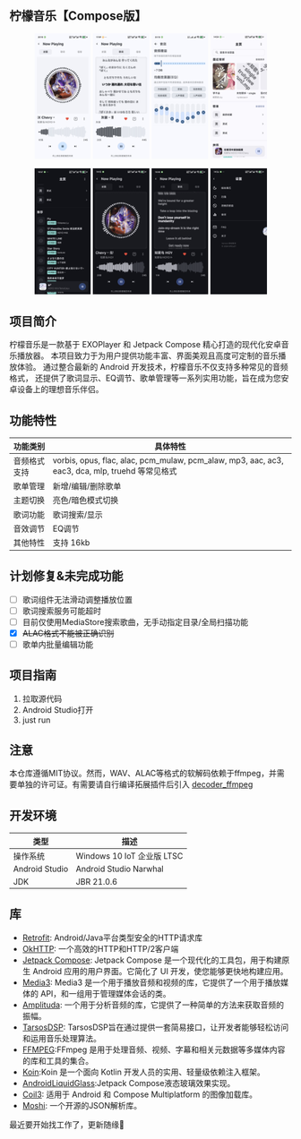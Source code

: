 ## 柠檬音乐【Compose版】

<p align="center">

<img src="/img/Screenshot_20250728_201015.png" width="20%"/>
<img src="/img/Screenshot_20250730_174948.png" width="20%"/>
<img src="/img/Screenshot_20250621_231303.png" width="20%"/>
<img src="/img/Screenshot_20250820_145443.png" width="20%"/>
</p>

<p align="center">
<img src="/img/Screenshot_20250820_145709.png" width="20%"/>
<img src="/img/Screenshot_20250731_144309.png" width="20%"/>
<img src="/img/Screenshot_20250731_144457.png" width="20%"/>
<img src="/img/Screenshot_20250820_145606.png" width="20%">
</p>

## 项目简介

柠檬音乐是一款基于 EXOPlayer 和 Jetpack Compose 精心打造的现代化安卓音乐播放器。
本项目致力于为用户提供功能丰富、界面美观且高度可定制的音乐播放体验。
通过整合最新的 Android 开发技术，柠檬音乐不仅支持多种常见的音频格式，
还提供了歌词显示、EQ调节、歌单管理等一系列实用功能，旨在成为您安卓设备上的理想音乐伴侣。

## 功能特性

| 功能类别     | 具体特性                                                                  |
|--------------|---------------------------------------------------------------------------|
| 音频格式支持 | vorbis, opus, flac, alac, pcm_mulaw, pcm_alaw, mp3, aac, ac3, eac3, dca, mlp, truehd 等常见格式 |
| 歌单管理     | 新增/编辑/删除歌单                                                        |
| 主题切换     | 亮色/暗色模式切换                                                         |
| 歌词功能     | 歌词搜索/显示                                                             |
| 音效调节     | EQ调节                                                                    |
| 其他特性     | 支持 16kb                |

## 计划修复&未完成功能

- [ ] 歌词组件无法滑动调整播放位置
- [ ] 歌词搜索服务可能超时
- [ ] 目前仅使用MediaStore搜索歌曲，无手动指定目录/全局扫描功能
- [x] ~~ALAC格式不能被正确识别~~
- [ ] 歌单内批量编辑功能

## 项目指南

1. 拉取源代码
2. Android Studio打开
3. just run

## 注意

本仓库遵循MIT协议。然而，WAV、ALAC等格式的软解码依赖于ffmpeg，并需要单独的许可证。有需要请自行编译拓展插件后引入
[decoder_ffmpeg](https://github.com/androidx/media/tree/release/libraries/decoder_ffmpeg)


## 开发环境


| 类型     | 描述 |
| ----------- | ----------- |
| 操作系统      | Windows 10 IoT 企业版 LTSC       |
| Android Studio   | Android Studio Narwhal | 2025.1.1 |
| JDK | JBR 21.0.6 | 

## 库

- [Retrofit](https://github.com/square/retrofit): Android/Java平台类型安全的HTTP请求库
- [OkHTTP](https://github.com/square/okhttp): 一个高效的HTTP和HTTP/2客户端
- [Jetpack Compose](https://developer.android.com/compose): Jetpack Compose 是一个现代化的工具包，用于构建原生
  Android 应用的用户界面。它简化了 UI 开发，使您能够更快地构建应用。
- [Media3](https://github.com/androidx/media): Media3 是一个用于播放音频和视频的库，它提供了一个用于播放媒体的
  API，和一组用于管理媒体会话的类。
- [Amplituda](https://github.com/lincollincol/Amplituda): 一个用于分析音频的库，它提供了一种简单的方法来获取音频的振幅。
- [TarsosDSP](https://github.com/paramsen/noise): TarsosDSP旨在通过提供一套简易接口，让开发者能够轻松访问和运用音乐处理算法。
- [FFMPEG](https://github.com/FFmpeg/FFmpeg):FFmpeg 是用于处理音频、视频、字幕和相关元数据等多媒体内容的库和工具的集合。
- [Koin](https://github.com/InsertKoinIO/koin):Koin 是一个面向 Kotlin 开发人员的实用、轻量级依赖注入框架。
- [AndroidLiquidGlass](https://github.com/Kyant0/AndroidLiquidGlass):Jetpack Compose液态玻璃效果实现。
- [Coil3](https://github.com/coil-kt/coil): 适用于 Android 和 Compose Multiplatform 的图像加载库。
- [Moshi](https://github.com/square/moshi): 一个开源的JSON解析库。

最近要开始找工作了，更新随缘🌈

